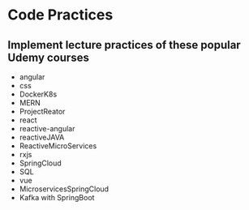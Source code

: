 # Code Practices
## Implement lecture practices of these popular Udemy courses
* angular
* css
* DockerK8s
* MERN
* ProjectReator
* react
* reactive-angular
* reactiveJAVA
* ReactiveMicroServices
* rxjs
* SpringCloud
* SQL
* vue
* MicroservicesSpringCloud
* Kafka with SpringBoot
